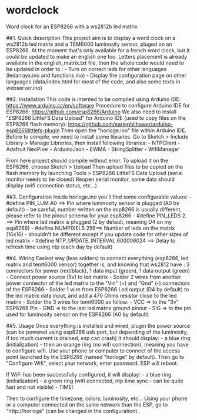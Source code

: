 # wordclock
Word clock for an ESP8266 with a ws2812b led matrix

##1. Quick description
This project aim is to display a word clock on a ws2812b led matrix and a TEM6000 luminosity sensor, pluged on an ESP8266.
At the moment that's only available for a french word clock, but it could be updated to make an english one too. Letters placement is already available in the english_matrix.txt file, then the whole code would need to be updated in order to :
	- Turn on correct leds for other languages (ledarrays.ino and functions.ino)
	- Display the configuration page on other languages (data/index.html for most of the code, and also some texts in webserver.ino)
	
##2. Installation
This code is intented to be compiled using Arduino IDE: https://www.arduino.cc/en/software
Procedure to configure Arduino IDE for ESP8266: https://github.com/esp8266/Arduino
We also need to install "ESP8266 LittleFS Data Upload" for Arduino IDE (used to copy files on the ESP8266 flash memory): https://github.com/earlephilhower/arduino-esp8266littlefs-plugin
Then open the "horloge.ino" file within Arduino IDE. Before to compile, we need to install some libraries.
Go to Sketch > Include Library > Manage Libraries, then install following libraries:
	- NTPClient
	- Adafruit NeoPixel
	- ArduinoJson
	- EWMA
	- StringSplitter
	- WifiManager
	
From here project should compile without error.
To upload it on the ESP8266, choose Sketch > Upload
Then upload files to be copied on the flash memory by launching Tools > ESP8266 LittleFS Data Upload (serial monitor needs to be closed)
Reopen serial monitor, some data should display (wifi connection status, etc...)

##3. Configuration
Inside horloge.ino you'll find some configurable values:
	- #define PIN_LUM     A0 ==> Pin where luminosity sensor is plugged (A0 by default) - be careful, number written on the esp8266 is usually different, please refer to the pinout schema for your esp8266
	- #define PIN_LEDS    2  ==> Pin where led matrix is plugged (2 by default, meaning D4 on my esp8266)
	- #define NUMPIXELS   256==> Number of leds on the matrix (16x16) - shouldn't be different except if you update code for other sizes of led matrix
	- #define NTP_UPDATE_INTERVAL 60000*60*24 ==> Delay to refresh time using ntp (each day by default)
	
##4. Wiring
Easiest way (less solders) to connect everything (esp8266, led matrix and temt6000 sensor) together is, and knowing that ws2812 have : 3 connectors for power (red/black), 1 data input (green), 1 data output (green)
	- Connect power source (5v) to led matrix
	- Solder 2 wires from another power connector of the led matrix to the "Vin" (+) and "Gnd" (-) connectors of the ESP8266
	- Solder 1 wire from ESP8266 Led output (D4 by default) to the led matrix data input, and add a 470 Ohms resistor close to the led matrix
	- Solder the 3 wires for temt6000 as follow:
		- VCC => to the "3v" ESP8266 Pin
		- GND => to the last led matrix ground pinout
		- SIG => to the pin used for luminosity sensor on the ESP8266 (A0 by default)
		
##5. Usage
Once everything is installed and wired, plugin the power source (can be powered using esp8266 usb port, but depending of the luminosity, if too much current is drained, esp can crash)
It should display:
	- a blue ring (initialization)
	- then an orange ring (no wifi connection), meaning you have to configure wifi. Use your phone or computer to connect of the access point launched by the ESP8266 (named "horloge" by default). Then go to "Configure Wifi", select your network, enter password. ESP will reboot.

If WiFi has been successfully configured, it will display:
	- a blue ring (initialization)
	- a green ring (wifi connected, ntp time sync - can be quite fast and not visible)
	- TIME!
	
Then to configure the timezone, colors, luminosity, etc... Using your phone or a computer connected on the same network than the ESP, go to "http://horloge" (can be changed in the configuration).